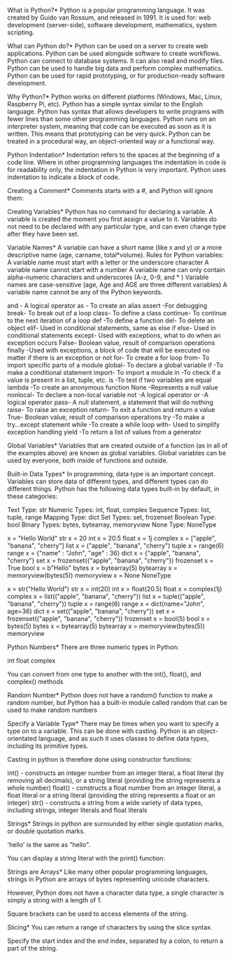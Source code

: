 What is Python?\*
Python is a popular programming language. It was created by Guido van Rossum, and released in 1991.
It is used for:
web development (server-side),
software development,
mathematics,
system scripting.

What can Python do?\*
Python can be used on a server to create web applications.
Python can be used alongside software to create workflows.
Python can connect to database systems. It can also read and modify files.
Python can be used to handle big data and perform complex mathematics.
Python can be used for rapid prototyping, or for production-ready software development.

Why Python?\*
Python works on different platforms (Windows, Mac, Linux, Raspberry Pi, etc).
Python has a simple syntax similar to the English language.
Python has syntax that allows developers to write programs with fewer lines than some other programming languages.
Python runs on an interpreter system, meaning that code can be executed as soon as it is written. This means that prototyping can be very quick.
Python can be treated in a procedural way, an object-oriented way or a functional way.

Python Indentation\*
Indentation refers to the spaces at the beginning of a code line.
Where in other programming languages the indentation in code is for readability only, the indentation in Python is very important.
Python uses indentation to indicate a block of code.

Creating a Comment\*
Comments starts with a #, and Python will ignore them:

Creating Variables\*
Python has no command for declaring a variable.
A variable is created the moment you first assign a value to it.
Variables do not need to be declared with any particular type, and can even change type after they have been set.

Variable Names\*
A variable can have a short name (like x and y) or a more descriptive name (age, carname, total*volume). Rules for Python variables:
A variable name must start with a letter or the underscore character
A variable name cannot start with a number
A variable name can only contain alpha-numeric characters and underscores (A-z, 0-9, and * )
Variable names are case-sensitive (age, Age and AGE are three different variables)
A variable name cannot be any of the Python keywords.

and - A logical operator
as - To create an alias
assert -For debugging
break- To break out of a loop
class- To define a class
continue- To continue to the next iteration of a loop
def -To define a function
del- To delete an object
elif- Used in conditional statements, same as else if
else- Used in conditional statements
except- Used with exceptions, what to do when an exception occurs
False- Boolean value, result of comparison operations
finally -Used with exceptions, a block of code that will be executed no matter if there is an exception or not
for- To create a for loop
from- To import specific parts of a module
global- To declare a global variable
if -To make a conditional statement
import- To import a module
in -To check if a value is present in a list, tuple, etc.
is -To test if two variables are equal
lambda -To create an anonymous function
None -Represents a null value
nonlocal- To declare a non-local variable
not -A logical operator
or -A logical operator
pass- A null statement, a statement that will do nothing
raise- To raise an exception
return- To exit a function and return a value
True- Boolean value, result of comparison operations
try -To make a try...except statement
while -To create a while loop
with- Used to simplify exception handling
yield -To return a list of values from a generator

Global Variables\*
Variables that are created outside of a function (as in all of the examples above) are known as global variables.
Global variables can be used by everyone, both inside of functions and outside.

Built-in Data Types\*
In programming, data type is an important concept.
Variables can store data of different types, and different types can do different things.
Python has the following data types built-in by default, in these categories:

Text Type: str
Numeric Types: int, float, complex
Sequence Types: list, tuple, range
Mapping Type: dict
Set Types: set, frozenset
Boolean Type: bool
Binary Types: bytes, bytearray, memoryview
None Type: NoneType

x = "Hello World" str
x = 20 int
x = 20.5 float
x = 1j complex
x = ["apple", "banana", "cherry"] list
x = ("apple", "banana", "cherry") tuple
x = range(6) range
x = {"name" : "John", "age" : 36} dict
x = {"apple", "banana", "cherry"} set
x = frozenset({"apple", "banana", "cherry"}) frozenset
x = True bool
x = b"Hello" bytes
x = bytearray(5) bytearray
x = memoryview(bytes(5)) memoryview
x = None NoneType

x = str("Hello World") str
x = int(20) int
x = float(20.5) float
x = complex(1j) complex
x = list(("apple", "banana", "cherry")) list
x = tuple(("apple", "banana", "cherry")) tuple
x = range(6) range
x = dict(name="John", age=36) dict
x = set(("apple", "banana", "cherry")) set
x = frozenset(("apple", "banana", "cherry")) frozenset
x = bool(5) bool
x = bytes(5) bytes
x = bytearray(5) bytearray
x = memoryview(bytes(5)) memoryview

Python Numbers\*
There are three numeric types in Python:

int
float
complex

You can convert from one type to another with the int(), float(), and complex() methods

Random Number\*
Python does not have a random() function to make a random number, but Python has a built-in module called random that can be used to make random numbers

Specify a Variable Type\*
There may be times when you want to specify a type on to a variable. This can be done with casting. Python is an object-orientated language, and as such it uses classes to define data types, including its primitive types.

Casting in python is therefore done using constructor functions:

int() - constructs an integer number from an integer literal, a float literal (by removing all decimals), or a string literal (providing the string represents a whole number)
float() - constructs a float number from an integer literal, a float literal or a string literal (providing the string represents a float or an integer)
str() - constructs a string from a wide variety of data types, including strings, integer literals and float literals

Strings\*
Strings in python are surrounded by either single quotation marks, or double quotation marks.

'hello' is the same as "hello".

You can display a string literal with the print() function:

Strings are Arrays\*
Like many other popular programming languages, strings in Python are arrays of bytes representing unicode characters.

However, Python does not have a character data type, a single character is simply a string with a length of 1.

Square brackets can be used to access elements of the string.

Slicing\*
You can return a range of characters by using the slice syntax.

Specify the start index and the end index, separated by a colon, to return a part of the string.
